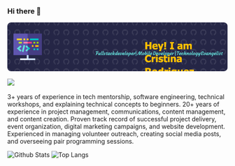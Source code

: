 ### Hi there 👋

<!--
**Yosolita1978/Yosolita1978** is a ✨ _special_ ✨ repository because its `README.md` (this file) appears on your GitHub profile.

Here are some ideas to get you started:

- 🔭 I’m currently working on ...
- 🌱 I’m currently learning ...
- 👯 I’m looking to collaborate on ...
- 🤔 I’m looking for help with ...
- 💬 Ask me about ...
- 📫 How to reach me: ...
- 😄 Pronouns: ...
- ⚡ Fun fact: ...
-->
![Header](https://raw.githubusercontent.com/Yosolita1978/screenshoots/40ac84de6ec0af8eabd8f91889d1195a35fdb8f4/2023/Multiverse/github-header-image.png)

[<img src="https://img.shields.io/badge/-%40CrissRodriguez-blue?style=plastic&logo=linkedin">](https://www.linkedin.com/in/crissrodriguez/)

3+ years of experience in tech mentorship, software engineering, technical workshops, and explaining technical concepts to beginners. 20+ years of experience in project management, communications, content management, and content creation. Proven track record of successful project delivery, event organization, digital marketing campaigns, and website development. Experienced in managing volunteer outreach, creating social media posts, and overseeing pair programming sessions.

![Github Stats](https://github-readme-stats.vercel.app/api?username=Yosolita1978&count_private=true&show_icons=true&include_all_commits=true)
![Top Langs](https://github-readme-stats.vercel.app/api/top-langs/?username=Yosolita1978&hide=TeX&layout=compact)
